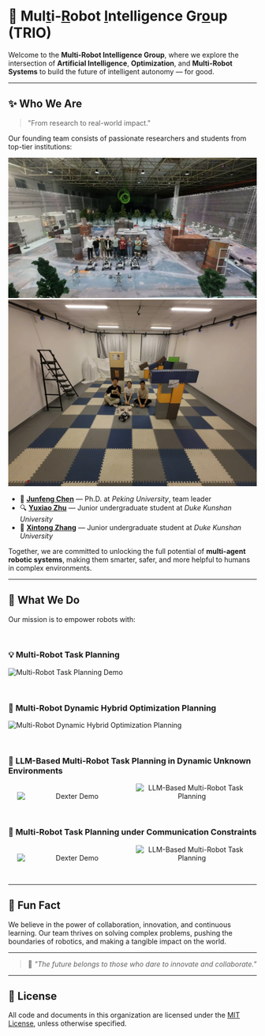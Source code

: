 # 🤖 Mul[t]()i-[R]()obot [I]()ntelligence Gr[o]()up (TRIO)

Welcome to the **Multi-Robot Intelligence Group**, 
where we explore the intersection of **Artificial Intelligence**, **Optimization**, and **Multi-Robot Systems** to build the future of intelligent autonomy — for good.

---

## ✨ Who We Are

> "From research to real-world impact."

Our founding team consists of passionate researchers and students from top-tier institutions:

![Junfeng Chen](../images/group_Photo_LLM.webp)  
![SLEI3D Team](../images/group_photo_SLEI3D.webp)

- 🧠 **[Junfeng Chen](https://example.com/junfeng)** — Ph.D. at *Peking University*, team leader  
- 🔍 **[Yuxiao Zhu](https://tcxm.github.io/)** — Junior undergraduate student at *Duke Kunshan University*  
- 🦾 **[Xintong Zhang](https://example.com/xintong)** — Junior undergraduate student at *Duke Kunshan University*  

Together, we are committed to unlocking the full potential of **multi-agent robotic systems**, making them smarter, safer, and more helpful to humans in complex environments.

---

## 🚀 What We Do

Our mission is to empower robots with:

<br>


### 💡 **Multi-Robot Task Planning**  

![Multi-Robot Task Planning Demo](../videos/ral.gif)

<br>


### 🧩 **Multi-Robot Dynamic Hybrid Optimization Planning**  
<!-- 没有catch.gif视频，选择最相关视频 intelligent catching multi robot system.mp4 -->
![Multi-Robot Dynamic Hybrid Optimization Planning](../videos/capture.gif)

<br>


### 🧠 **LLM-Based Multi-Robot Task Planning in Dynamic Unknown Environments**  
<!-- dexter.webm/llm.gif不存在，插入dexter.mp4和llm.mp4视频 -->
<p align="center">
  <img src="../videos/dexter.gif" alt="Dexter Demo" width="45%" style="display:inline-block; margin-right:10px;"/>
  <img src="../videos/llm.gif" alt="LLM-Based Multi-Robot Task Planning" width="45%" style="display:inline-block;"/>
</p>

<br>


### 🔗 **Multi-Robot Task Planning under Communication Constraints**  
<!-- slei3D-1.gif/comm-1.webm不存在，插入slei3D-1.mp4和comm-1.mp4视频 -->
<p align="center">
  <img src="../videos/slei3D-1.gif" alt="Dexter Demo" width="45%" style="display:inline-block; margin-right:10px;"/>
  <img src="../videos/comm-1.gif" alt="LLM-Based Multi-Robot Task Planning" width="45%" style="display:inline-block;"/>
</p>

<br>

---

## 🍿 Fun Fact

We believe in the power of collaboration, innovation, and continuous learning. Our team thrives on solving complex problems, pushing the boundaries of robotics, and making a tangible impact on the world.

---

> 🌟 *"The future belongs to those who dare to innovate and collaborate."*

---

## 📄 License

All code and documents in this organization are licensed under the [MIT License](./LICENSE), unless otherwise specified.


